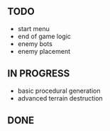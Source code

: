 ## TODO
* start menu
* end of game logic
* enemy bots
* enemy placement

## IN PROGRESS
* basic procedural generation
* advanced terrain destruction

## DONE